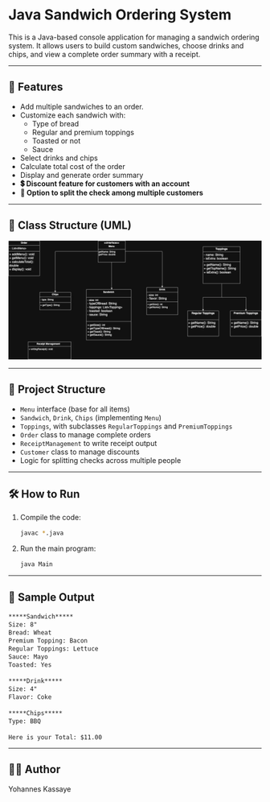 
# Java Sandwich Ordering System

This is a Java-based console application for managing a sandwich ordering system. It allows users to build custom sandwiches, choose drinks and chips, and view a complete order summary with a receipt.

---

## 📌 Features

- Add multiple sandwiches to an order.
- Customize each sandwich with:
  - Type of bread
  - Regular and premium toppings
  - Toasted or not
  - Sauce
- Select drinks and chips
- Calculate total cost of the order
- Display and generate order summary
- **💲 Discount feature for customers with an account**
- **👥 Option to split the check among multiple customers**

---

## 🧱 Class Structure (UML)

![UML Diagram](uml_diagram.png)

---

## 📂 Project Structure

- `Menu` interface (base for all items)
- `Sandwich`, `Drink`, `Chips` (implementing `Menu`)
- `Toppings`, with subclasses `RegularToppings` and `PremiumToppings`
- `Order` class to manage complete orders
- `ReceiptManagement` to write receipt output
- `Customer` class to manage discounts
- Logic for splitting checks across multiple people

---

## 🛠️ How to Run

1. Compile the code:
   ```bash
   javac *.java
   ```

2. Run the main program:
   ```bash
   java Main
   ```

---

## 📄 Sample Output

```
*****Sandwich*****
Size: 8"
Bread: Wheat
Premium Topping: Bacon
Regular Toppings: Lettuce
Sauce: Mayo
Toasted: Yes

*****Drink*****
Size: 4"
Flavor: Coke

*****Chips*****
Type: BBQ

Here is your Total: $11.00
```

---

## 👨‍💻 Author

Yohannes Kassaye
